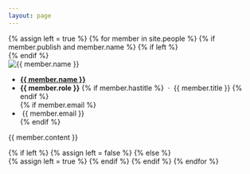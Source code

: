 ```yaml
---
layout: page
---
```

<div class="container-fluid person">
  {% assign left = true %}
  {% for member in site.people %}
  {% if member.publish and member.name %}
    {% if left %}
      <div class='row'>
    {% endif %}
    <div class="col-sm-6 col-md-6 col-lg-6">
      <img alt="{{ member.name }}"
           src="{{ member.thumbnail }}"
           class="thumbnail"/>
      <ul class="nobullet">
        <li><b><a href="{{ member.webpage }}">{{ member.name }}</a></b></li>
        <li><b>{{ member.role }}</b>
            {% if member.hastitle %}
              &nbsp;&middot;&nbsp;&nbsp;{{ member.title }}
            {% endif %}
        </li>
	{% if member.email %}
        <li><span class="glyphicon glyphicon-envelope" aria-hidden="true"></span>&nbsp;{{ member.email }}</li>
	{% endif %}
      </ul>
      <p> {{ member.content }}</p>
    </div>
{% if left %}
  {% assign left = false %}
{% else %}
  </div>
  {% assign left = true %}
{% endif %}
{% endif %}
{% endfor %}
</div>
